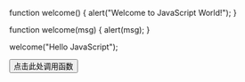 function welcome() { alert("Welcome to JavaScript World!"); }

function welcome(msg) { alert(msg); }

welcome("Hello JavaScript");

<button onclick="function welcome() { alert(msg); }">点击此处调用函数</button>